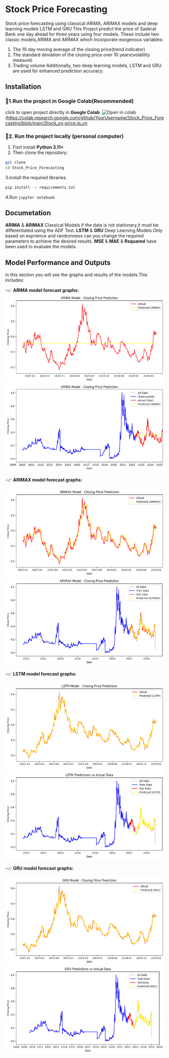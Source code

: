 # Stock Price Forecasting

Stock price forecasting using classical ARIMA, ARIMAX models and deep learning models LSTM and GRU
This Project predict the price of Saderat Bank one day ahead for three years
using four models. These include two classic models,ARIMA and ARIMAX which incorporate exogenous variables:
1.  The 10 day moving average of the closing price(trend indicator)
2.  The standard deviation of the closing price over 10 years(volatility measure)
3.  Trading volume
Additionally, two deep learning models, LSTM and GRU are used for enhanced prediction accuracy.

## Installation
### 🔹1.Run the project in Google Colab(Recommended)
click to open project directly in **Google Colab**:
![Open in colab](https://img.shields.io/badge/Open%20in-%20colab-yellow?logo=googlecolab)
 (https://colab.research.google.com/github/YourUsername/Stock_Price_Forecasting/blob/main/Stock_yn-price.ip_yn
### 🔹2. Run the project locally (personal computer)
1. Fisrt install **Python 3.11+**
2. Then clone the repository:
```bash
git clone
cd Stock_Price_Forecasting
```
3.install the required libraries.
```bash
pip install -r requirements.txt
```
4.Run `jupyter notebook`
## Documetation
**ARIMA** & **ARIMAX** Classical Models
if the data is not stationary,it must be differentiated using the ADF Test.
**LSTM** & **GRU** Deep Learning Models
Only based on exprience and randomness can you change the required parameters to achieve the desired results.
**MSE** & **MAE** & **Rsquared** have been used to evaluate the models.

## Model Performance and Outputs
in this section you will see the graphs and results of the models.This includes:

-📈 **ARIMA model forecast graphs:**
![ARIMA_Resut1](OUTPUTS\ARIMA1.png)
![ARIMA_Resut1](OUTPUTS\ARIMA2.png)

-📈 **ARIMAX model forecast graphs:**

![ARIMAX_Resut1](OUTPUTS\ARIMAX1.png)
![ARIMAX_Resut2](OUTPUTS\ARIMAX2.png)

-📈 **LSTM model forecast graphs:**

![LSTM_Resut1](OUTPUTS\LSTM1.png)
![LSTM_Resut2](OUTPUTS\LSTM2.png)

-📈 **GRU model forecast graphs:**

![GRU_Resut1](OUTPUTS\GRU1.png)
![GRU_Resut2](OUTPUTS/GRU2.png)












